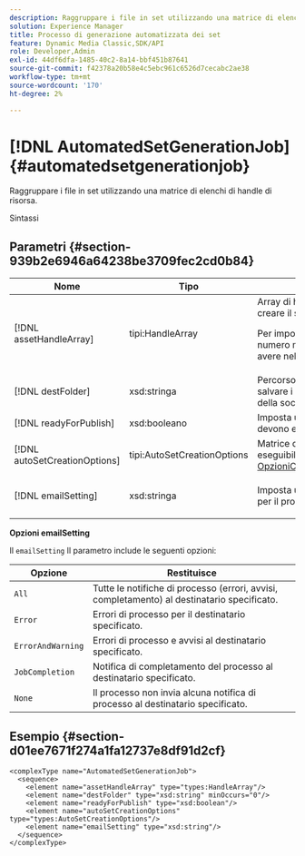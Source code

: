 ```yaml
---
description: Raggruppare i file in set utilizzando una matrice di elenchi di handle di risorsa.
solution: Experience Manager
title: Processo di generazione automatizzata dei set
feature: Dynamic Media Classic,SDK/API
role: Developer,Admin
exl-id: 44df6dfa-1485-40c2-8a14-bbf451b87641
source-git-commit: f42378a20b58e4c5ebc961c6526d7cecabc2ae38
workflow-type: tm+mt
source-wordcount: '170'
ht-degree: 2%

---
```


# [!DNL AutomatedSetGenerationJob]{#automatedsetgenerationjob}

Raggruppare i file in set utilizzando una matrice di elenchi di handle di risorsa.

Sintassi

## Parametri {#section-939b2e6946a64238be3709fec2cd0b84}

<table id="table_0E031B2014B646BDA2A94D7E0B55DD5B"> 
 <thead> 
  <tr> 
   <th colname="col1" class="entry"> Nome </th> 
   <th colname="col2" class="entry"> Tipo </th> 
   <th colname="col3" class="entry"> Descrizione </th> 
  </tr> 
 </thead>
 <tbody> 
  <tr> 
   <td colname="col1"> <span class="codeph"> <span class="varname"> [!DNL assetHandleArray]</span> </span> </td> 
   <td colname="col2"> <span class="codeph"> tipi:HandleArray</span> </td> 
   <td colname="col3">Array di handle di risorsa utilizzati per creare il set. <p>Per impostazione predefinita, 1000 è il numero massimo di risorse che è possibile avere nell’array. </p></td> 
  </tr> 
  <tr> 
   <td colname="col1"> <span class="codeph"> <span class="varname"> [!DNL destFolder]</span> </span> </td> 
   <td colname="col2"> <span class="codeph"> xsd:stringa</span> </td> 
   <td colname="col3"> Percorso della cartella in cui desideri salvare i set. Salva nella cartella principale della società per impostazione predefinita. </td> 
  </tr> 
  <tr> 
   <td colname="col1"> <span class="codeph"> <span class="varname"> [!DNL readyForPublish]</span> </span> </td> 
   <td colname="col2"> <span class="codeph"> xsd:booleano</span> </td> 
   <td colname="col3"> Imposta un flag per indicare se le risorse devono essere pubblicate o meno. </td> 
  </tr> 
  <tr> 
   <td colname="col1"> <span class="codeph"> <span class="varname"> [!DNL autoSetCreationOptions]</span> </span> </td> 
   <td colname="col2"> <span class="codeph"> tipi:AutoSetCreationOptions</span> </td> 
   <td colname="col3">Matrice di script per la generazione di set eseguibili sui file caricati. Consulta <a href="../../types/c-data-types/r-auto-set-creation-options.md#reference-58b42b39e53345aeb87cd1adc864e7ff" format="dita" scope="local"> OpzioniCreazioneImpostazioneAutomatica</a></td> 
  </tr> 
  <tr> 
   <td colname="col1"> <span class="codeph"> <span class="varname"> [!DNL emailSetting]</span> </span> </td> 
   <td colname="col2"> <span class="codeph"> xsd:stringa</span> </td> 
   <td colname="col3"> <p>Imposta una notifica e-mail automatica per il processo. </p> </td> 
  </tr> 
 </tbody> 
</table>

**Opzioni emailSetting**

Il `emailSetting` Il parametro include le seguenti opzioni:

| Opzione | Restituisce |
|---|---|
| `All` | Tutte le notifiche di processo (errori, avvisi, completamento) al destinatario specificato. |
| `Error` | Errori di processo per il destinatario specificato. |
| `ErrorAndWarning` | Errori di processo e avvisi al destinatario specificato. |
| `JobCompletion` | Notifica di completamento del processo al destinatario specificato. |
| `None` | Il processo non invia alcuna notifica di processo al destinatario specificato. |

## Esempio {#section-d01ee7671f274a1fa12737e8df91d2cf}

```
<complexType name="AutomatedSetGenerationJob">
  <sequence>
    <element name="assetHandleArray" type="types:HandleArray"/>
    <element name="destFolder" type="xsd:string" minOccurs="0"/>
    <element name="readyForPublish" type="xsd:boolean"/>
    <element name="autoSetCreationOptions" type="types:AutoSetCreationOptions"/>
    <element name="emailSetting" type="xsd:string"/>
  </sequence>
</complexType>
```
